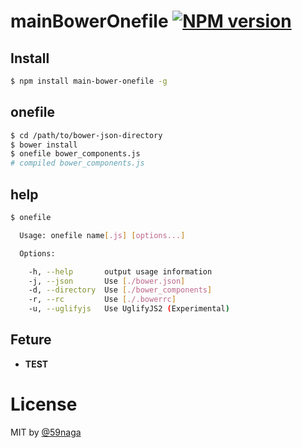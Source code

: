 # mainBowerOnefile [![NPM version][npm-image]][npm]
## Install
```bash
$ npm install main-bower-onefile -g
```

## onefile
```bash
$ cd /path/to/bower-json-directory
$ bower install
$ onefile bower_components.js
# compiled bower_components.js
```

## help
```bash
$ onefile

  Usage: onefile name[.js] [options...]

  Options:

    -h, --help       output usage information
    -j, --json       Use [./bower.json]
    -d, --directory  Use [./bower_components]
    -r, --rc         Use [./.bowerrc]
    -u, --uglifyjs   Use UglifyJS2 (Experimental)
```

## Feture
* **TEST**

# License
MIT by [@59naga](https://twitter.com/horse_n_deer)

[npm-image]: https://badge.fury.io/js/main-bower-onefile.svg
[npm]: https://npmjs.org/package/main-bower-onefile
[travis-image]: https://travis-ci.org/59naga/main-bower-onefile.svg?branch=master
[travis]: https://travis-ci.org/59naga/main-bower-onefile
[depstat-image]: https://gemnasium.com/59naga/main-bower-onefile.svg
[depstat]: https://gemnasium.com/59naga/main-bower-onefile